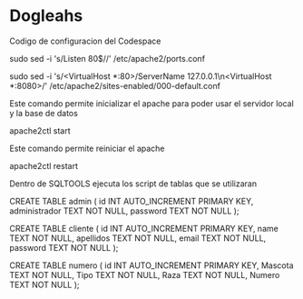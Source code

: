 # Dogleahs
Codigo de configuracion del Codespace

sudo sed -i 's/Listen 80$//' /etc/apache2/ports.conf

sudo sed -i 's/<VirtualHost \*:80>/ServerName 127.0.0.1\n<VirtualHost \*:8080>/' /etc/apache2/sites-enabled/000-default.conf

Este comando permite inicializar el apache para poder usar el servidor local y la base de datos

apache2ctl start

Este comando permite reiniciar el apache

apache2ctl restart

Dentro de SQLTOOLS ejecuta los script de tablas que se utilizaran

CREATE TABLE admin (
    id INT AUTO_INCREMENT PRIMARY KEY,
    administrador TEXT NOT NULL,
    password TEXT NOT NULL
);

CREATE TABLE cliente (
    id INT AUTO_INCREMENT PRIMARY KEY,
    name TEXT NOT NULL,
    apellidos TEXT NOT NULL,
    email TEXT NOT NULL,
    password TEXT NOT NULL
);

CREATE TABLE numero (
    id INT AUTO_INCREMENT PRIMARY KEY,
    Mascota TEXT NOT NULL,
    Tipo TEXT NOT NULL,
    Raza TEXT NOT NULL,
    Numero TEXT NOT NULL
);
